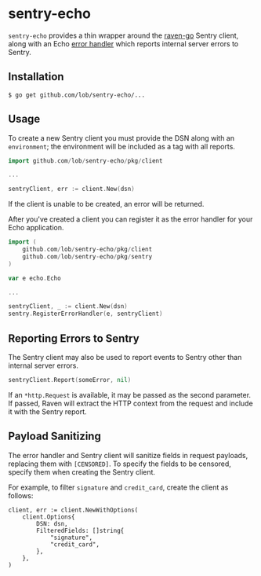 # sentry-echo

`sentry-echo` provides a thin wrapper around the [raven-go](https://github.com/getsentry/raven-go) Sentry client, along with an Echo [error handler](https://echo.labstack.com/guide/error-handling) which reports internal server errors to Sentry.

## Installation

```
$ go get github.com/lob/sentry-echo/...
```

## Usage

To create a new Sentry client you must provide the DSN along with an `environment`; the environment will be included as a tag with all reports.

```go
import github.com/lob/sentry-echo/pkg/client

...

sentryClient, err := client.New(dsn)
```

If the client is unable to be created, an error will be returned.

After you've created a client you can register it as the error handler for your Echo application.

```go
import (
    github.com/lob/sentry-echo/pkg/client
    github.com/lob/sentry-echo/pkg/sentry
)

var e echo.Echo

...

sentryClient, _ := client.New(dsn)
sentry.RegisterErrorHandler(e, sentryClient)
```

## Reporting Errors to Sentry

The Sentry client may also be used to report events to Sentry other than internal server errors.

```go
sentryClient.Report(someError, nil)
```

If an `*http.Request` is available, it may be passed as the second parameter. If passed, Raven will extract the HTTP context from the request and include it with the Sentry report.

## Payload Sanitizing

The error handler and Sentry client will sanitize fields in request payloads, replacing them with `[CENSORED]`. To specify the fields to be censored, specify them when creating the Sentry client. 

For example, to filter `signature` and `credit_card`, create the client as follows:

```go,
client, err := client.NewWithOptions(
    client.Options{
        DSN: dsn,
        FilteredFields: []string{
            "signature",
            "credit_card",
        },
    },
)
```
